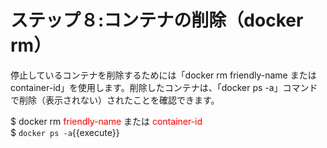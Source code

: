# ステップ８:コンテナの削除（docker rm）
停止しているコンテナを削除するためには「docker rm friendly-name または container-id」を使用します。削除したコンテナは、「docker ps -a」コマンドで削除（表示されない）されたことを確認できます。

$ docker rm <span style="color: red; ">friendly-name</span> または <span style="color: red; ">container-id</span>  
$ `docker ps -a`{{execute}}